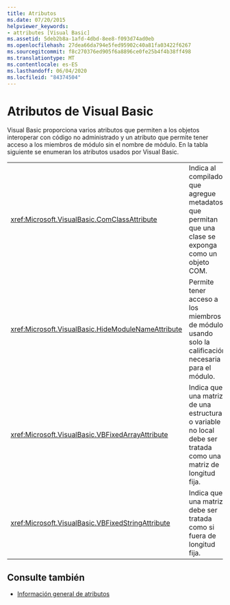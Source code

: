 ```yaml
---
title: Atributos
ms.date: 07/20/2015
helpviewer_keywords:
- attributes [Visual Basic]
ms.assetid: 5deb2b8a-1afd-4dbd-8ee8-f093d74ad0eb
ms.openlocfilehash: 27dea66da794e5fed95902c40a81fa03422f6267
ms.sourcegitcommit: f8c270376ed905f6a8896ce0fe25b4f4b38ff498
ms.translationtype: MT
ms.contentlocale: es-ES
ms.lasthandoff: 06/04/2020
ms.locfileid: "84374504"
---
```

# <a name="attributes-visual-basic"></a>Atributos de Visual Basic

Visual Basic proporciona varios atributos que permiten a los objetos interoperar con código no administrado y un atributo que permite tener acceso a los miembros de módulo sin el nombre de módulo. En la tabla siguiente se enumeran los atributos usados por Visual Basic.  
  
|||  
|---|---|  
|<xref:Microsoft.VisualBasic.ComClassAttribute>|Indica al compilador que agregue metadatos que permitan que una clase se exponga como un objeto COM.|
|<xref:Microsoft.VisualBasic.HideModuleNameAttribute>|Permite tener acceso a los miembros de módulo usando solo la calificación necesaria para el módulo.|
|<xref:Microsoft.VisualBasic.VBFixedArrayAttribute>|Indica que una matriz de una estructura o variable no local debe ser tratada como una matriz de longitud fija.|
|<xref:Microsoft.VisualBasic.VBFixedStringAttribute>|Indica que una matriz debe ser tratada como si fuera de longitud fija.|
  
## <a name="see-also"></a>Consulte también

- [Información general de atributos](../programming-guide/concepts/attributes/index.md)
